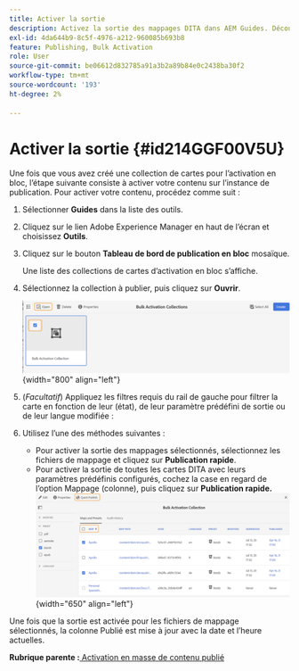 ```yaml
---
title: Activer la sortie
description: Activez la sortie des mappages DITA dans AEM Guides. Découvrez comment activer votre contenu sur l’instance de publication.
exl-id: 4da644b9-8c5f-4976-a212-960085b693b8
feature: Publishing, Bulk Activation
role: User
source-git-commit: be06612d832785a91a3b2a89b84e0c2438ba30f2
workflow-type: tm+mt
source-wordcount: '193'
ht-degree: 2%

---
```


# Activer la sortie {#id214GGF00V5U}

Une fois que vous avez créé une collection de cartes pour l’activation en bloc, l’étape suivante consiste à activer votre contenu sur l’instance de publication. Pour activer votre contenu, procédez comme suit :

1. Sélectionner **Guides** dans la liste des outils.

1. Cliquez sur le lien Adobe Experience Manager en haut de l’écran et choisissez **Outils**.

1. Cliquez sur le bouton **Tableau de bord de publication en bloc** mosaïque.

   Une liste des collections de cartes d’activation en bloc s’affiche.

1. Sélectionnez la collection à publier, puis cliquez sur **Ouvrir**.

   ![](images/bulk-activation-collection-open.png){width="800" align="left"}

1. \(*Facultatif*\) Appliquez les filtres requis du rail de gauche pour filtrer la carte en fonction de leur \(état\), de leur paramètre prédéfini de sortie ou de leur langue modifiée :
1. Utilisez l’une des méthodes suivantes :

   - Pour activer la sortie des mappages sélectionnés, sélectionnez les fichiers de mappage et cliquez sur **Publication rapide**.
   - Pour activer la sortie de toutes les cartes DITA avec leurs paramètres prédéfinis configurés, cochez la case en regard de l’option Mappage \(colonne\), puis cliquez sur **Publication rapide.**
     ![](images/bulk-activation-collection-quick-publish.png){width="650" align="left"}


Une fois que la sortie est activée pour les fichiers de mappage sélectionnés, la colonne Publié est mise à jour avec la date et l’heure actuelles.

**Rubrique parente :**[ Activation en masse de contenu publié](conf-bulk-activation.md)

